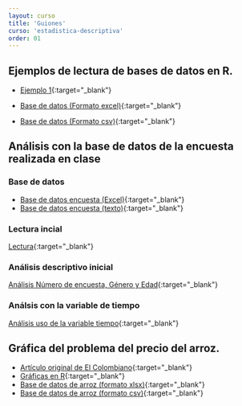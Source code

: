 ```yaml
---
layout: curso
title: 'Guiones'
curso: 'estadistica-descriptiva'
order: 01
---
```


## Ejemplos de lectura de bases de datos en R.

- [Ejemplo 1](/estadistica-descriptiva/guiones/Ejemplo1.html){:target="_blank"}

- [Base de datos (Formato excel)](/estadistica-descriptiva/guiones/Ejemplo1.xlsx){:target="_blank"}

- [Base de datos (Formato csv)](/estadistica-descriptiva/guiones/Ejemplo1.csv){:target="_blank"}

## Análisis con la base de datos de la encuesta realizada en clase

### Base de datos

- [Base de datos encuesta (Excel)](/estadistica-descriptiva/guiones/Encuesta.xlsx){:target="_blank"}
- [Base de datos encuesta (texto)](/estadistica-descriptiva/guiones/Encuesta.csv){:target="_blank"}

### Lectura incial

[Lectura](/estadistica-descriptiva/guiones/Encuesta1.html){:target="_blank"}

### Análisis descriptivo inicial

[Análisis Número de encuesta, Género y Edad](/estadistica-descriptiva/guiones/Encuesta2.html){:target="_blank"}

### Análsis con la variable de tiempo

[Análisis uso de la variable tiempo](/estadistica-descriptiva/guiones/Encuesta3.html){:target="_blank"}

## Gráfica del problema del precio del arroz.

- [Artículo original de El Colombiano](http://www.elcolombiano.com/arancel-dolar-y-la-dian-tendran-el-arroz-en-alto-1-EK1369457){:target="_blank"}
- [Gráficas en R](/estadistica-descriptiva/guiones/arroz.html){:target="_blank"}
- [Base de datos de arroz (formato xlsx)](/estadistica-descriptiva/guiones/arroz.xlsx){:target="_blank"}
- [Base de datos de arroz (formato csv)](/estadistica-descriptiva/guiones/arroz.csv){:target="_blank"}


